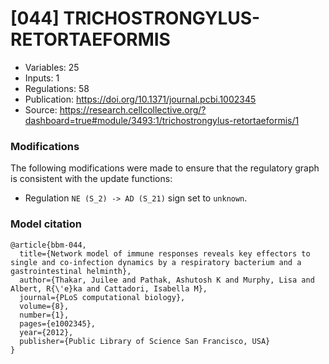 # \[044\] TRICHOSTRONGYLUS-RETORTAEFORMIS

 - Variables: 25
 - Inputs: 1
 - Regulations: 58
 - Publication: https://doi.org/10.1371/journal.pcbi.1002345
 - Source: https://research.cellcollective.org/?dashboard=true#module/3493:1/trichostrongylus-retortaeformis/1


### Modifications

The following modifications were made to ensure that the regulatory graph is consistent with the update functions:

 - Regulation `NE (S_2) -> AD (S_21)` sign set to `unknown`.

### Model citation

```
@article{bbm-044,
  title={Network model of immune responses reveals key effectors to single and co-infection dynamics by a respiratory bacterium and a gastrointestinal helminth},
  author={Thakar, Juilee and Pathak, Ashutosh K and Murphy, Lisa and Albert, R{\'e}ka and Cattadori, Isabella M},
  journal={PLoS computational biology},
  volume={8},
  number={1},
  pages={e1002345},
  year={2012},
  publisher={Public Library of Science San Francisco, USA}
}
```

